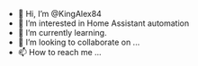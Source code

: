 - 👋 Hi, I’m @KingAlex84
- 👀 I’m interested in Home Assistant automation
- 🌱 I’m currently learning.
- 💞️ I’m looking to collaborate on ...
- 📫 How to reach me ...

<!---
KingAlex84/KingAlex84 is a ✨ special ✨ repository because its `README.md` (this file) appears on your GitHub profile.
You can click the Preview link to take a look at your changes.
--->
